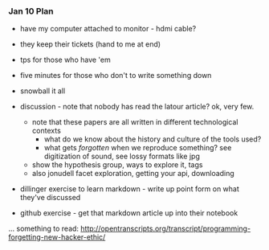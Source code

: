 ### Jan 10 Plan

- have my computer attached to monitor - hdmi cable?

- they keep their tickets (hand to me at end)
- tps for those who have 'em
- five minutes for those who don't to write something down
- snowball it all
- discussion - note that nobody has read the latour article? ok, very few.
  - note that these papers are all written in different technological contexts
    - what do we know about the history and culture of the tools used?
    - what gets _forgotten_ when we reproduce something? see digitization of sound, see lossy formats like jpg
  - show the hypothesis group, ways to explore it, tags
  - also jonudell facet exploration, getting your api, downloading
- dillinger exercise to learn markdown - write up point form on what they've discussed
- github exercise - get that markdown article up into their notebook

... something to read: http://opentranscripts.org/transcript/programming-forgetting-new-hacker-ethic/
